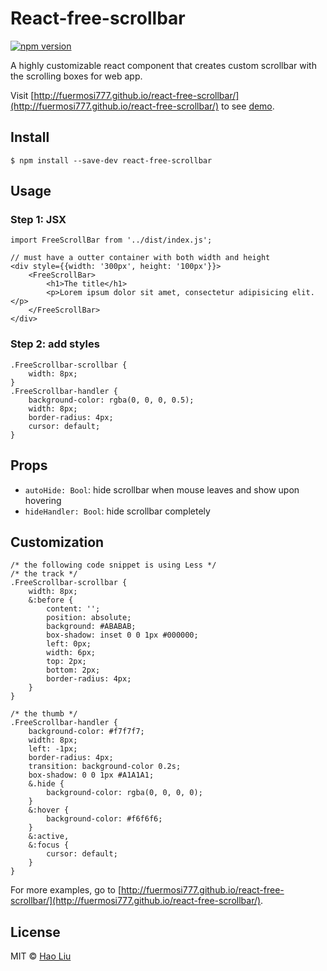 # React-free-scrollbar

[![npm version](https://badge.fury.io/js/react-free-scrollbar.svg)](https://badge.fury.io/js/react-free-scrollbar)

A highly customizable react component that creates custom scrollbar with the scrolling boxes for web app.

Visit [http://fuermosi777.github.io/react-free-scrollbar/](http://fuermosi777.github.io/react-free-scrollbar/) to see [demo](http://fuermosi777.github.io/react-free-scrollbar/).

## Install

    $ npm install --save-dev react-free-scrollbar

## Usage

### Step 1: JSX

    import FreeScrollBar from '../dist/index.js';

    // must have a outter container with both width and height
    <div style={{width: '300px', height: '100px'}}>
        <FreeScrollBar>
            <h1>The title</h1>
            <p>Lorem ipsum dolor sit amet, consectetur adipisicing elit.</p>
        </FreeScrollBar>
    </div>

### Step 2: add styles

    .FreeScrollbar-scrollbar {
        width: 8px;
    }
    .FreeScrollbar-handler {
        background-color: rgba(0, 0, 0, 0.5);
        width: 8px;
        border-radius: 4px;
        cursor: default;
    }

## Props

- `autoHide: Bool`: hide scrollbar when mouse leaves and show upon hovering
- `hideHandler: Bool`: hide scrollbar completely

## Customization

    /* the following code snippet is using Less */
    /* the track */
    .FreeScrollbar-scrollbar {
        width: 8px;
        &:before {
            content: '';
            position: absolute;
            background: #ABABAB;
            box-shadow: inset 0 0 1px #000000;
            left: 0px;
            width: 6px;
            top: 2px;
            bottom: 2px;
            border-radius: 4px;
        }
    }

    /* the thumb */
    .FreeScrollbar-handler {
        background-color: #f7f7f7;
        width: 8px;
        left: -1px;
        border-radius: 4px;
        transition: background-color 0.2s;
        box-shadow: 0 0 1px #A1A1A1;
        &.hide {
            background-color: rgba(0, 0, 0, 0);
        }
        &:hover {
            background-color: #f6f6f6;
        }
        &:active,
        &:focus {
            cursor: default;
        }
    }

For more examples, go to [http://fuermosi777.github.io/react-free-scrollbar/](http://fuermosi777.github.io/react-free-scrollbar/).

## License

MIT &copy; [Hao Liu](http://liuhao.im)